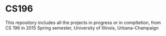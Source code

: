 # CS196

This repository includes all the projects in progress or in compltetion, from CS 196 in 2015 Spring semester, University of Illinois, Urbana-Champaign
